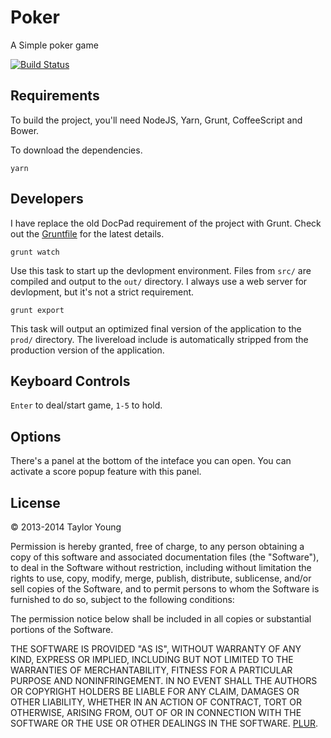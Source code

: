 # Poker

A Simple poker game

[![Build Status](https://drone.eightfold.cloud/api/badges/digitaldesigndj/javascript-video-poker/status.svg)](https://drone.eightfold.cloud/digitaldesigndj/javascript-video-poker)

## Requirements

To build the project, you'll need NodeJS, Yarn, Grunt, CoffeeScript and Bower.

To download the dependencies.

```
yarn
```

## Developers

I have replace the old DocPad requirement of the project with Grunt. Check out the [Gruntfile](Gruntfile.coffee) for the latest details.

    grunt watch

Use this task to start up the devlopment environment. Files from `src/` are compiled and output to the `out/` directory. I always use a web server for devlopment, but it's not a strict requirement.

    grunt export

This task will output an optimized final version of the application to the `prod/` directory. The livereload include is automatically stripped from the production version of the application.

## Keyboard Controls

`Enter` to deal/start game, `1-5` to hold.

## Options

There's a panel at the bottom of the inteface you can open. You can activate a score popup feature with this panel.

## License

&copy; 2013-2014 Taylor Young

Permission is hereby granted, free of charge, to any person obtaining a copy
of this software and associated documentation files (the "Software"), to deal
in the Software without restriction, including without limitation the rights
to use, copy, modify, merge, publish, distribute, sublicense, and/or sell
copies of the Software, and to permit persons to whom the Software is
furnished to do so, subject to the following conditions:

The permission notice below shall be included in all copies or substantial portions of the Software.

THE SOFTWARE IS PROVIDED "AS IS", WITHOUT WARRANTY OF ANY KIND, EXPRESS OR
IMPLIED, INCLUDING BUT NOT LIMITED TO THE WARRANTIES OF MERCHANTABILITY,
FITNESS FOR A PARTICULAR PURPOSE AND NONINFRINGEMENT. IN NO EVENT SHALL THE
AUTHORS OR COPYRIGHT HOLDERS BE LIABLE FOR ANY CLAIM, DAMAGES OR OTHER
LIABILITY, WHETHER IN AN ACTION OF CONTRACT, TORT OR OTHERWISE, ARISING FROM,
OUT OF OR IN CONNECTION WITH THE SOFTWARE OR THE USE OR OTHER DEALINGS IN
THE SOFTWARE. [PLUR](http://en.wikipedia.org/wiki/PLUR).

